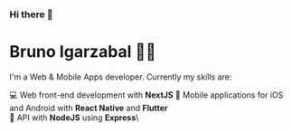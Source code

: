 ### Hi there 👋

# Bruno Igarzabal :man_technologist:

I'm a Web & Mobile Apps developer. Currently my skills are:

💻 Web front-end development with **NextJS**
📱 Mobile applications for iOS and Android with **React Native** and **Flutter**\
📡 API with **NodeJS** using **Express**\

<!--
**BrunoIgarzabal/BrunoIgarzabal** is a ✨ _special_ ✨ repository because its `README.md` (this file) appears on your GitHub profile.

Here are some ideas to get you started:

- 🔭 I’m currently working on ...
- 🌱 I’m currently learning ...
- 👯 I’m looking to collaborate on ...
- 🤔 I’m looking for help with ...
- 💬 Ask me about ...
- 📫 How to reach me: ...
- 😄 Pronouns: ...
- ⚡ Fun fact: ...
-->
